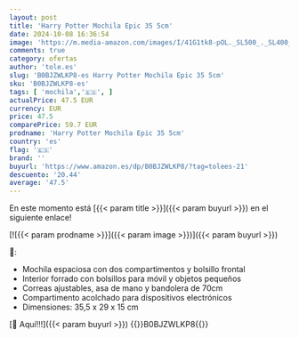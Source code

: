 ```yaml
---
layout: post
title: 'Harry Potter Mochila Epic 35 5cm'
date: 2024-10-08 16:36:54
image: 'https://m.media-amazon.com/images/I/41G1tk8-pOL._SL500_._SL400_.jpg'
comments: true
category: ofertas
author: 'tole.es'
slug: 'B0BJZWLKP8-es Harry Potter Mochila Epic 35 5cm'
sku: 'B0BJZWLKP8-es'
tags: [ 'mochila','🇪🇸', ]
actualPrice: 47.5 EUR
currency: EUR
price: 47.5
comparePrice: 59.7 EUR
prodname: 'Harry Potter Mochila Epic 35 5cm'
country: 'es'
flag: '🇪🇸'
brand: ''
buyurl: 'https://www.amazon.es/dp/B0BJZWLKP8/?tag=tolees-21'
descuento: '20.44'
average: '47.5'
---
```


En este momento está [{{< param title >}}]({{< param buyurl >}}) en el siguiente enlace!

[![{{< param prodname >}}]({{< param image >}})]({{< param buyurl >}})

🔎:

- Mochila espaciosa con dos compartimentos y bolsillo frontal
- Interior forrado con bolsillos para móvil y objetos pequeños
- Correas ajustables, asa de mano y bandolera de 70cm
- Compartimento acolchado para dispositivos electrónicos
- Dimensiones: 35,5 x 29 x 15 cm

[🛒 Aquí!!!]({{< param buyurl >}})
{{<world>}}B0BJZWLKP8{{</world>}}
